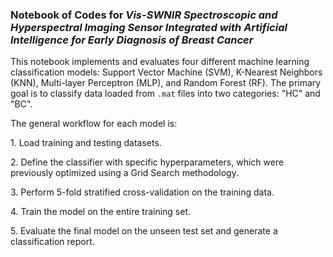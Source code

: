 ### Notebook of Codes for ***Vis-SWNIR Spectroscopic and Hyperspectral Imaging Sensor Integrated with Artificial Intelligence for Early Diagnosis of Breast Cancer***



This notebook implements and evaluates four different machine learning classification models: Support Vector Machine (SVM), K-Nearest Neighbors (KNN), Multi-layer Perceptron (MLP), and Random Forest (RF). The primary goal is to classify data loaded from `.mat` files into two categories: "HC" and "BC".


The general workflow for each model is:


1\.  Load training and testing datasets.

2\.  Define the classifier with specific hyperparameters, which were previously optimized using a Grid Search methodology.

3\.  Perform 5-fold stratified cross-validation on the training data.

4\.  Train the model on the entire training set.

5\.  Evaluate the final model on the unseen test set and generate a classification report.







